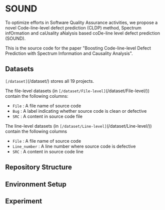 # SOUND
To optimize efforts in Software Quality
 Assurance activities, we propose a novel Code-line-level defect prediction (CLDP) method,
 Spectrum infOrmation and caUsality aNalysis based coDe-line
level defect prediction (SOUND).

This is the source code for the paper "Boosting Code-line-level Defect Prediction with
 Spectrum Information and Causality Analysis".

## Datasets
`[/dataset]`(/dataset/) stores all 19 projects.

The file-level datasets (in `[/dataset/File-level]`(/dataset/File-level/)) contain the following columns:
- `File` : A file name of source code
- `Bug` : A label indicating whether source code is clean or defective
- `SRC` : A content in source code file

The line-level datasets (in `[/dataset/Line-level]`(/dataset/Line-level/)) contain the following columns

- `File` : A file name of source code
- `Line_number` : A line number where source code is defective
- `SRC` :  A content in source code line


## Repository Structure

## Environment Setup

## Experiment
